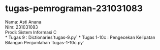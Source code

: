 # tugas-pemrograman-231031083
<div>Nama: Asti Anana </div>
<div>Nim: 231031083 </div>
<div>Prodi: Sistem Informasi C </div>
* Tugas 9 : Dictionaries`tugas-9.py`
* Tugas 1-10c : Pengecekan Kelipatan Bilangan Penjumlahan `tugas-1-10c.py`

